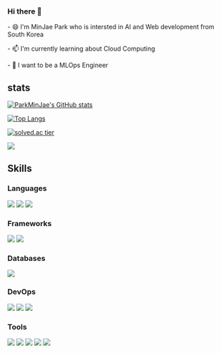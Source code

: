 ### Hi there 👋

<p>- 😄 I'm MinJae Park who is intersted in AI and Web development from South Korea</p>
<p>- 📫 I'm currently learning about Cloud Computing</p>
<p>- 🤔 I want to be a MLOps Engineer</p>

   
## stats
   
[![ParkMinJae's GitHub stats](https://github-readme-stats.vercel.app/api?username=Jeromy0515&show_icons=true&theme=dark)](https://github.com/Jeromy0515/github-readme-stats)
<br>

[![Top Langs](https://github-readme-stats.vercel.app/api/top-langs/?username=Jeromy0515&layout=compact&show_icons=true&theme=dark)](https://github.com/Jeromy0515/github-readme-stats)
<br>

[![solved.ac tier](http://mazassumnida.wtf/api/v2/generate_badge?boj=yoo11052)](https://solved.ac/yoo11052)
 
<a href="https://opgc.me/#/users/jeromy0515" target="_blank"><img src="https://api.opgc.me/githubs/users/jeromy0515/tag/?border=normal" /></a>




## Skills
### Languages
<img src="https://img.shields.io/badge/Java-007396?style=flat&logo=Java&logoColor=white"/> <img src="https://img.shields.io/badge/Node.js-339933?style=flat&logo=Node.js&logoColor=white"/> <img src="https://img.shields.io/badge/JavaScript-yellow?style=flat&logo=JavaScript&logoColor=white"/>

### Frameworks
<img src="https://img.shields.io/badge/Express-000000?style=flat&logo=Express&logoColor=white"/> <img src="https://img.shields.io/badge/Spring Boot-6DB33F?style=flat&logo=Spring Boot&logoColor=white"/>

### Databases
<img src="https://img.shields.io/badge/MySQL-4479A1?style=flat&logo=MySQL&logoColor=white"/> 

### DevOps
<img src="https://img.shields.io/badge/Amazon AWS-232F3E?style=flat&logo=Amazon AWS&logoColor=white"/> <img src="https://img.shields.io/badge/Docker-2496ED?style=flat&logo=Docker&logoColor=white"/> <img src="https://img.shields.io/badge/Serverless-FD5750?style=flat&logo=Serverless&logoColor=white"/>

### Tools
<img src="https://img.shields.io/badge/Eclipse IDE-2C2255?style=flat&logo=Eclipse IDE&logoColor=white"/>
<img src="https://img.shields.io/badge/IntelliJ IDEA-FE2857?style=flat&logo=IntelliJ IDEA&logoColor=white"/>
<img src="https://img.shields.io/badge/WebStorm-07C3F2?style=flat&logo=WebStorm&logoColor=white"/>
<img src="https://img.shields.io/badge/{내용}-{배경 색깔}?style={스타일}&logo={로고이름}&logoColor=white"/>
<img src="https://img.shields.io/badge/{내용}-{배경 색깔}?style={스타일}&logo={로고이름}&logoColor=white"/>





<!--
**Jeromy0515/Jeromy0515** is a ✨ _special_ ✨ repository because its `README.md` (this file) appears on your GitHub profile.

Here are some ideas to get you started:

- 🔭 I’m currently working on ...
- 🌱 I’m currently learning ...
- 👯 I’m looking to collaborate on ...
- 🤔 I’m looking for help with ...
- 💬 Ask me about ...
- 📫 How to reach me: ...
- 😄 Pronouns: ...
- ⚡ Fun fact: ...
-->

